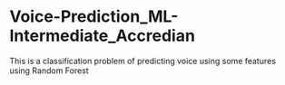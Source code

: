 # Voice-Prediction_ML-Intermediate_Accredian
This is a classification problem of predicting voice using some features using Random Forest
